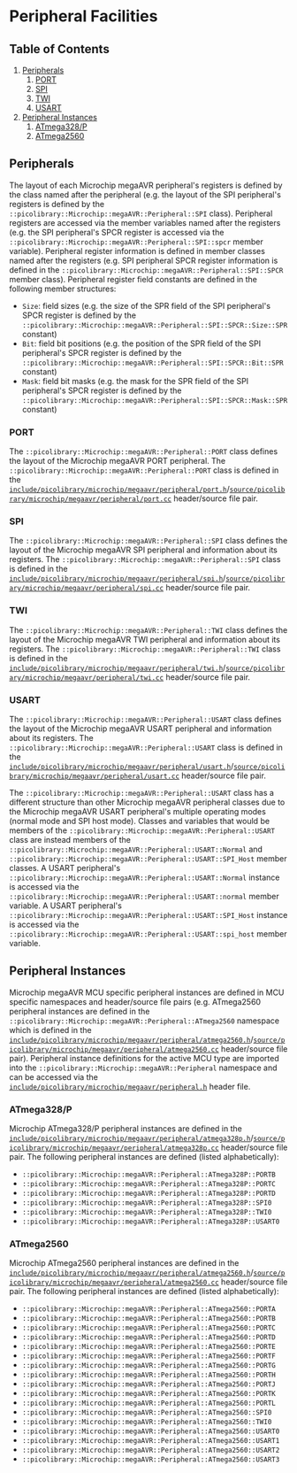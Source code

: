 # Peripheral Facilities

## Table of Contents
1. [Peripherals](#peripherals)
    1. [PORT](#port)
    1. [SPI](#spi)
    1. [TWI](#twi)
    1. [USART](#usart)
1. [Peripheral Instances](#peripheral-instances)
    1. [ATmega328/P](#atmega328p)
    1. [ATmega2560](#atmega2560)

## Peripherals
The layout of each Microchip megaAVR peripheral's registers is defined by the class named
after the peripheral (e.g. the layout of the SPI peripheral's registers is defined by the
`::picolibrary::Microchip::megaAVR::Peripheral::SPI` class).
Peripheral registers are accessed via the member variables named after the registers (e.g.
the SPI peripheral's SPCR register is accessed via the
`::picolibrary::Microchip::megaAVR::Peripheral::SPI::spcr` member variable).
Peripheral register information is defined in member classes named after the registers
(e.g. SPI peripheral SPCR register information is defined in the
`::picolibrary::Microchip::megaAVR::Peripheral::SPI::SPCR` member class).
Peripheral register field constants are defined in the following member structures:
- `Size`: field sizes (e.g. the size of the SPR field of the SPI peripheral's SPCR
  register is defined by the
  `::picolibrary::Microchip::megaAVR::Peripheral::SPI::SPCR::Size::SPR` constant)
- `Bit`: field bit positions (e.g. the position of the SPR field of the SPI peripheral's
  SPCR register is defined by the
  `::picolibrary::Microchip::megaAVR::Peripheral::SPI::SPCR::Bit::SPR` constant)
- `Mask`: field bit masks (e.g. the mask for the SPR field of the SPI peripheral's SPCR
  register is defined by the
  `::picolibrary::Microchip::megaAVR::Peripheral::SPI::SPCR::Mask::SPR` constant)

### PORT
The `::picolibrary::Microchip::megaAVR::Peripheral::PORT` class defines the layout of the
Microchip megaAVR PORT peripheral.
The `::picolibrary::Microchip::megaAVR::Peripheral::PORT` class is defined in the
[`include/picolibrary/microchip/megaavr/peripheral/port.h`](https://github.com/apcountryman/picolibrary-microchip-megaavr/blob/main/include/picolibrary/microchip/megaavr/peripheral/port.h)/[`source/picolibrary/microchip/megaavr/peripheral/port.cc`](https://github.com/apcountryman/picolibrary-microchip-megaavr/blob/main/source/picolibrary/microchip/megaavr/peripheral/port.cc)
header/source file pair.

### SPI
The `::picolibrary::Microchip::megaAVR::Peripheral::SPI` class defines the layout of the
Microchip megaAVR SPI peripheral and information about its registers.
The `::picolibrary::Microchip::megaAVR::Peripheral::SPI` class is defined in the
[`include/picolibrary/microchip/megaavr/peripheral/spi.h`](https://github.com/apcountryman/picolibrary-microchip-megaavr/blob/main/include/picolibrary/microchip/megaavr/peripheral/spi.h)/[`source/picolibrary/microchip/megaavr/peripheral/spi.cc`](https://github.com/apcountryman/picolibrary-microchip-megaavr/blob/main/source/picolibrary/microchip/megaavr/peripheral/spi.cc)
header/source file pair.

### TWI
The `::picolibrary::Microchip::megaAVR::Peripheral::TWI` class defines the layout of the
Microchip megaAVR TWI peripheral and information about its registers.
The `::picolibrary::Microchip::megaAVR::Peripheral::TWI` class is defined in the
[`include/picolibrary/microchip/megaavr/peripheral/twi.h`](https://github.com/apcountryman/picolibrary-microchip-megaavr/blob/main/include/picolibrary/microchip/megaavr/peripheral/twi.h)/[`source/picolibrary/microchip/megaavr/peripheral/twi.cc`](https://github.com/apcountryman/picolibrary-microchip-megaavr/blob/main/source/picolibrary/microchip/megaavr/peripheral/twi.cc)
header/source file pair.

### USART
The `::picolibrary::Microchip::megaAVR::Peripheral::USART` class defines the layout of the
Microchip megaAVR USART peripheral and information about its registers.
The `::picolibrary::Microchip::megaAVR::Peripheral::USART` class is defined in the
[`include/picolibrary/microchip/megaavr/peripheral/usart.h`](https://github.com/apcountryman/picolibrary-microchip-megaavr/blob/main/include/picolibrary/microchip/megaavr/peripheral/usart.h)/[`source/picolibrary/microchip/megaavr/peripheral/usart.cc`](https://github.com/apcountryman/picolibrary-microchip-megaavr/blob/main/source/picolibrary/microchip/megaavr/peripheral/usart.cc)
header/source file pair.

The `::picolibrary::Microchip::megaAVR::Peripheral::USART` class has a different structure
than other Microchip megaAVR peripheral classes due to the Microchip megaAVR USART
peripheral's multiple operating modes (normal mode and SPI host mode).
Classes and variables that would be members of the
`::picolibrary::Microchip::megaAVR::Peripheral::USART` class are instead members of the
`::picolibrary::Microchip::megaAVR::Peripheral::USART::Normal` and
`::picolibrary::Microchip::megaAVR::Peripheral::USART::SPI_Host` member classes.
A USART peripheral's `::picolibrary::Microchip::megaAVR::Peripheral::USART::Normal`
instance is accessed via the
`::picolibrary::Microchip::megaAVR::Peripheral::USART::normal` member variable.
A USART peripheral's `::picolibrary::Microchip::megaAVR::Peripheral::USART::SPI_Host`
instance is accessed via the
`::picolibrary::Microchip::megaAVR::Peripheral::USART::spi_host` member variable.

## Peripheral Instances
Microchip megaAVR MCU specific peripheral instances are defined in MCU specific namespaces
and header/source file pairs (e.g. ATmega2560 peripheral instances are defined in the
`::picolibrary::Microchip::megaAVR::Peripheral::ATmega2560` namespace which is defined in
the
[`include/picolibrary/microchip/megaavr/peripheral/atmega2560.h`](https://github.com/apcountryman/picolibrary-microchip-megaavr/blob/main/include/picolibrary/microchip/megaavr/peripheral/atmega2560.h)/[`source/picolibrary/microchip/megaavr/peripheral/atmega2560.cc`](https://github.com/apcountryman/picolibrary-microchip-megaavr/blob/main/source/picolibrary/microchip/megaavr/peripheral/atmega2560.cc)
header/source file pair).
Peripheral instance definitions for the active MCU type are imported into the
`::picolibrary::Microchip::megaAVR::Peripheral` namespace and can be accessed via the
[`include/picolibrary/microchip/megaavr/peripheral.h`](https://github.com/apcountryman/picolibrary-microchip-megaavr/blob/main/include/picolibrary/microchip/megaavr/peripheral.h)
header file.

### ATmega328/P
Microchip ATmega328/P peripheral instances are defined in the
[`include/picolibrary/microchip/megaavr/peripheral/atmega328p.h`](https://github.com/apcountryman/picolibrary-microchip-megaavr/blob/main/include/picolibrary/microchip/megaavr/peripheral/atmega328p.h)/[`source/picolibrary/microchip/megaavr/peripheral/atmega328p.cc`](https://github.com/apcountryman/picolibrary-microchip-megaavr/blob/main/source/picolibrary/microchip/megaavr/peripheral/atmega328p.cc)
header/source file pair.
The following peripheral instances are defined (listed alphabetically):
- `::picolibrary::Microchip::megaAVR::Peripheral::ATmega328P::PORTB`
- `::picolibrary::Microchip::megaAVR::Peripheral::ATmega328P::PORTC`
- `::picolibrary::Microchip::megaAVR::Peripheral::ATmega328P::PORTD`
- `::picolibrary::Microchip::megaAVR::Peripheral::ATmega328P::SPI0`
- `::picolibrary::Microchip::megaAVR::Peripheral::ATmega328P::TWI0`
- `::picolibrary::Microchip::megaAVR::Peripheral::ATmega328P::USART0`

### ATmega2560
Microchip ATmega2560 peripheral instances are defined in the
[`include/picolibrary/microchip/megaavr/peripheral/atmega2560.h`](https://github.com/apcountryman/picolibrary-microchip-megaavr/blob/main/include/picolibrary/microchip/megaavr/peripheral/atmega2560.h)/[`source/picolibrary/microchip/megaavr/peripheral/atmega2560.cc`](https://github.com/apcountryman/picolibrary-microchip-megaavr/blob/main/source/picolibrary/microchip/megaavr/peripheral/atmega2560.cc)
header/source file pair.
The following peripheral instances are defined (listed alphabetically):
- `::picolibrary::Microchip::megaAVR::Peripheral::ATmega2560::PORTA`
- `::picolibrary::Microchip::megaAVR::Peripheral::ATmega2560::PORTB`
- `::picolibrary::Microchip::megaAVR::Peripheral::ATmega2560::PORTC`
- `::picolibrary::Microchip::megaAVR::Peripheral::ATmega2560::PORTD`
- `::picolibrary::Microchip::megaAVR::Peripheral::ATmega2560::PORTE`
- `::picolibrary::Microchip::megaAVR::Peripheral::ATmega2560::PORTF`
- `::picolibrary::Microchip::megaAVR::Peripheral::ATmega2560::PORTG`
- `::picolibrary::Microchip::megaAVR::Peripheral::ATmega2560::PORTH`
- `::picolibrary::Microchip::megaAVR::Peripheral::ATmega2560::PORTJ`
- `::picolibrary::Microchip::megaAVR::Peripheral::ATmega2560::PORTK`
- `::picolibrary::Microchip::megaAVR::Peripheral::ATmega2560::PORTL`
- `::picolibrary::Microchip::megaAVR::Peripheral::ATmega2560::SPI0`
- `::picolibrary::Microchip::megaAVR::Peripheral::ATmega2560::TWI0`
- `::picolibrary::Microchip::megaAVR::Peripheral::ATmega2560::USART0`
- `::picolibrary::Microchip::megaAVR::Peripheral::ATmega2560::USART1`
- `::picolibrary::Microchip::megaAVR::Peripheral::ATmega2560::USART2`
- `::picolibrary::Microchip::megaAVR::Peripheral::ATmega2560::USART3`
